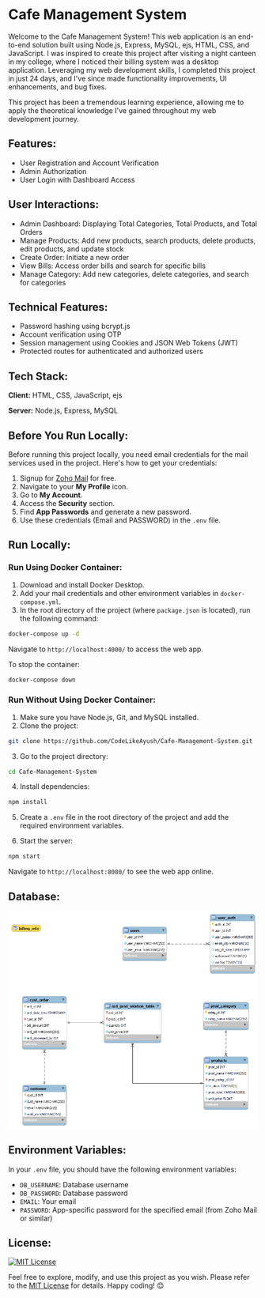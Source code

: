 # Cafe Management System

Welcome to the Cafe Management System! This web application is an end-to-end solution built using Node.js, Express, MySQL, ejs, HTML, CSS, and JavaScript. I was inspired to create this project after visiting a night canteen in my college, where I noticed their billing system was a desktop application. Leveraging my web development skills, I completed this project in just 24 days, and I've since made functionality improvements, UI enhancements, and bug fixes.

This project has been a tremendous learning experience, allowing me to apply the theoretical knowledge I've gained throughout my web development journey.

## Features:

* User Registration and Account Verification
* Admin Authorization
* User Login with Dashboard Access

## User Interactions:

* Admin Dashboard: Displaying Total Categories, Total Products, and Total Orders
* Manage Products: Add new products, search products, delete products, edit products, and update stock
* Create Order: Initiate a new order
* View Bills: Access order bills and search for specific bills
* Manage Category: Add new categories, delete categories, and search for categories

## Technical Features:

* Password hashing using bcrypt.js
* Account verification using OTP
* Session management using Cookies and JSON Web Tokens (JWT)
* Protected routes for authenticated and authorized users

## Tech Stack:

**Client:** HTML, CSS, JavaScript, ejs

**Server:** Node.js, Express, MySQL

## Before You Run Locally:

Before running this project locally, you need email credentials for the mail services used in the project. Here's how to get your credentials:

1. Signup for [Zoho Mail](https://www.zoho.com/mail/signup.html) for free.
2. Navigate to your **My Profile** icon.
3. Go to **My Account**.
4. Access the **Security** section.
5. Find **App Passwords** and generate a new password.
6. Use these credentials (Email and PASSWORD) in the `.env` file.

## Run Locally:

### Run Using Docker Container:

1. Download and install Docker Desktop.
2. Add your mail credentials and other environment variables in `docker-compose.yml`.
3. In the root directory of the project (where `package.json` is located), run the following command:

```bash
docker-compose up -d
```

Navigate to `http://localhost:4000/` to access the web app.

To stop the container:

```bash
docker-compose down
```

### Run Without Using Docker Container:

1. Make sure you have Node.js, Git, and MySQL installed.
2. Clone the project:

```bash
git clone https://github.com/CodeLikeAyush/Cafe-Management-System.git
```

3. Go to the project directory:

```bash
cd Cafe-Management-System
```

4. Install dependencies:

```bash
npm install
```

5. Create a `.env` file in the root directory of the project and add the required environment variables.

6. Start the server:

```bash
npm start
```

Navigate to `http://localhost:8080/` to see the web app online.

## Database:

![ER Model](./ayush-cafe-ER-Model.png)

## Environment Variables:

In your `.env` file, you should have the following environment variables:

- `DB_USERNAME`: Database username
- `DB_PASSWORD`: Database password
- `EMAIL`: Your email
- `PASSWORD`: App-specific password for the specified email (from Zoho Mail or similar)

## License:

[![MIT License](https://img.shields.io/badge/License-MIT-green.svg)](https://choosealicense.com/licenses/mit/)

Feel free to explore, modify, and use this project as you wish. Please refer to the [MIT License](https://choosealicense.com/licenses/mit/) for details. Happy coding! 😊